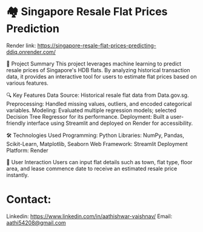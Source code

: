 # 🏘️ Singapore Resale Flat Prices Prediction

Render link: https://singapore-resale-flat-prices-predicting-ddiq.onrender.com/

📌 Project Summary
This project leverages machine learning to predict resale prices of Singapore's HDB flats. By analyzing historical transaction data, it provides an interactive tool for users to estimate flat prices based on various features.​

🔍 Key Features
Data Source: Historical resale flat data from Data.gov.sg.
Preprocessing: Handled missing values, outliers, and encoded categorical variables.
Modeling: Evaluated multiple regression models; selected Decision Tree Regressor for its performance.
Deployment: Built a user-friendly interface using Streamlit and deployed on Render for accessibility.​

🛠️ Technologies Used
Programming: Python
Libraries: NumPy, Pandas, Scikit-Learn, Matplotlib, Seaborn
Web Framework: Streamlit
Deployment Platform: Render​

🎯 User Interaction
Users can input flat details such as town, flat type, floor area, and lease commence date to receive an estimated resale price instantly.

# Contact:
Linkedin: https://www.linkedin.com/in/aathishwar-vaishnav/ 
Email: aathi54208@gmail.com
